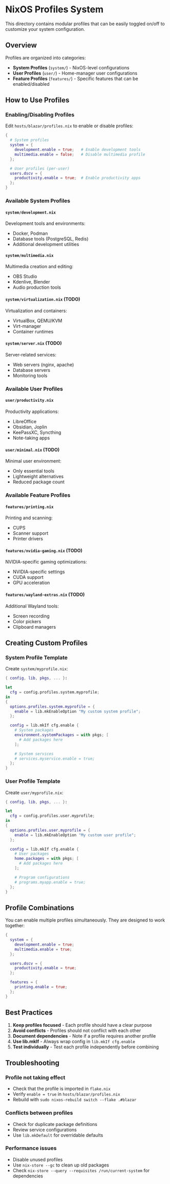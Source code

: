 # NixOS Profiles System

This directory contains modular profiles that can be easily toggled on/off to customize your system configuration.

## Overview

Profiles are organized into categories:
- **System Profiles** (`system/`) - NixOS-level configurations
- **User Profiles** (`user/`) - Home-manager user configurations
- **Feature Profiles** (`features/`) - Specific features that can be enabled/disabled

## How to Use Profiles

### Enabling/Disabling Profiles

Edit `hosts/blazar/profiles.nix` to enable or disable profiles:

```nix
{
  # System profiles
  system = {
    development.enable = true;   # Enable development tools
    multimedia.enable = false;   # Disable multimedia profile
  };

  # User profiles (per-user)
  users.dscv = {
    productivity.enable = true;  # Enable productivity apps
  };
}
```

### Available System Profiles

#### `system/development.nix`
Development tools and environments:
- Docker, Podman
- Database tools (PostgreSQL, Redis)
- Additional development utilities

#### `system/multimedia.nix`
Multimedia creation and editing:
- OBS Studio
- Kdenlive, Blender
- Audio production tools

#### `system/virtualization.nix` (TODO)
Virtualization and containers:
- VirtualBox, QEMU/KVM
- Virt-manager
- Container runtimes

#### `system/server.nix` (TODO)
Server-related services:
- Web servers (nginx, apache)
- Database servers
- Monitoring tools

### Available User Profiles

#### `user/productivity.nix`
Productivity applications:
- LibreOffice
- Obsidian, Joplin
- KeePassXC, Syncthing
- Note-taking apps

#### `user/minimal.nix` (TODO)
Minimal user environment:
- Only essential tools
- Lightweight alternatives
- Reduced package count

### Available Feature Profiles

#### `features/printing.nix`
Printing and scanning:
- CUPS
- Scanner support
- Printer drivers

#### `features/nvidia-gaming.nix` (TODO)
NVIDIA-specific gaming optimizations:
- NVIDIA-specific settings
- CUDA support
- GPU acceleration

#### `features/wayland-extras.nix` (TODO)
Additional Wayland tools:
- Screen recording
- Color pickers
- Clipboard managers

## Creating Custom Profiles

### System Profile Template

Create `system/myprofile.nix`:

```nix
{ config, lib, pkgs, ... }:

let
  cfg = config.profiles.system.myprofile;
in
{
  options.profiles.system.myprofile = {
    enable = lib.mkEnableOption "My custom system profile";
  };

  config = lib.mkIf cfg.enable {
    # System packages
    environment.systemPackages = with pkgs; [
      # Add packages here
    ];

    # System services
    # services.myservice.enable = true;
  };
}
```

### User Profile Template

Create `user/myprofile.nix`:

```nix
{ config, lib, pkgs, ... }:

let
  cfg = config.profiles.user.myprofile;
in
{
  options.profiles.user.myprofile = {
    enable = lib.mkEnableOption "My custom user profile";
  };

  config = lib.mkIf cfg.enable {
    # User packages
    home.packages = with pkgs; [
      # Add packages here
    ];

    # Program configurations
    # programs.myapp.enable = true;
  };
}
```

## Profile Combinations

You can enable multiple profiles simultaneously. They are designed to work together:

```nix
{
  system = {
    development.enable = true;
    multimedia.enable = true;
  };

  users.dscv = {
    productivity.enable = true;
  };

  features = {
    printing.enable = true;
  };
}
```

## Best Practices

1. **Keep profiles focused** - Each profile should have a clear purpose
2. **Avoid conflicts** - Profiles should not conflict with each other
3. **Document dependencies** - Note if a profile requires another profile
4. **Use lib.mkIf** - Always wrap config in `lib.mkIf cfg.enable`
5. **Test individually** - Test each profile independently before combining

## Troubleshooting

### Profile not taking effect
- Check that the profile is imported in `flake.nix`
- Verify `enable = true` in `hosts/blazar/profiles.nix`
- Rebuild with `sudo nixos-rebuild switch --flake .#blazar`

### Conflicts between profiles
- Check for duplicate package definitions
- Review service configurations
- Use `lib.mkDefault` for overridable defaults

### Performance issues
- Disable unused profiles
- Use `nix-store --gc` to clean up old packages
- Check `nix-store --query --requisites /run/current-system` for dependencies

